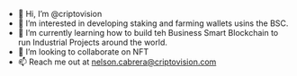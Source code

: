 - 👋 Hi, I’m @criptovision
- 👀 I’m interested in developing staking and farming wallets usins the BSC.
- 🌱 I’m currently learning how to build teh Business Smart Blockchain to run Industrial Projects around the world.
- 💞️ I’m looking to collaborate on NFT
- 📫 Reach me out at nelson.cabrera@criptovision.com

<!---
criptovision/criptovision is a ✨ special ✨ repository because its `README.md` (this file) appears on your GitHub profile.
You can click the Preview link to take a look at your changes.
--->
